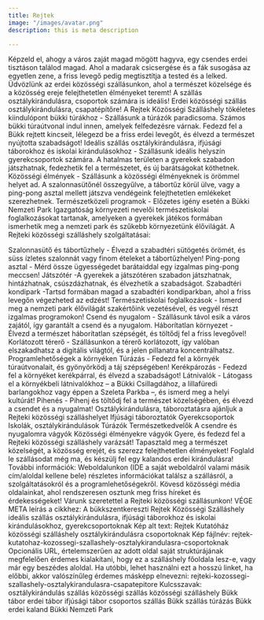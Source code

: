 ```yaml
---
title: Rejtek
image: "/images/avatar.png"
description: this is meta description

---
```


Képzeld el, ahogy a város zaját magad mögött hagyva, egy csendes erdei tisztáson találod magad. Ahol a madarak csicsergése és a fák susogása az egyetlen zene, a friss levegő pedig megtisztítja a tested és a lelked. Üdvözlünk az erdei közösségi szállásunkon, ahol a természet közelsége és a közösség ereje felejthetetlen élményeket teremt! A szállás osztálykirándulásra, csoportok számára is ideális!
Erdei közösségi szállás osztálykirándulásra, csapatépítőre!
A Rejtek Közösségi Szálláshely tökéletes kiindulópont bükki túrákhoz - Szállásunk a túrázók paradicsoma. Számos bükki túraútvonal indul innen, amelyek felfedezésre várnak. Fedezd fel a Bükk rejtett kincseit, lélegezd be a friss erdei levegőt, és élvezd a természet nyújtotta szabadságot!
Ideális szállás osztálykirándulásra, ifjúsági táborokhoz és iskolai kirándulásokhoz - Szállásunk ideális helyszín gyerekcsoportok számára. A hatalmas területen a gyerekek szabadon játszhatnak, fedezhetik fel a természetet, és új barátságokat köthetnek.
Közösségi élmények - Szállásunk a közösségi élményeknek is örömmel helyet ad. A szalonnasütőnél összegyűlve, a tábortűz körül ülve, vagy a ping-pong asztal mellett játszva vendégeink felejthetetlen emlékeket szerezhetnek.
Természetközeli programok - Előzetes igény esetén a Bükki Nemzeti Park Igazgatóság környezeti nevelői természetiskolai foglalkozásokat tartanak, amelyeken a gyerekek játékos formában ismerhetik meg a nemzeti park és szűkebb környezetünk élővilágát.
A Rejteki közösségi szálláshely szolgáltatásai:

Szalonnasütő és tábortűzhely - Élvezd a szabadtéri sütögetés örömét, és süss ízletes szalonnát vagy finom ételeket a tábortűzhelyen!
Ping-pong asztal - Mérd össze ügyességedet barátaiddal egy izgalmas ping-pong meccsen!
Játszótér -A gyerekek a játszótéren szabadon játszhatnak, hintázhatnak, csúszdázhatnak, és élvezhetik a szabadságot.
Szabadtéri kondipark -Tartsd formában magad a szabadtéri kondiparkban, ahol a friss levegőn végezheted az edzést!
Természetiskolai foglalkozások - Ismerd meg a nemzeti park élővilágát szakértőink vezetésével, és vegyél részt izgalmas programokon!
Csend és nyugalom - Szállásunk távol esik a város zajától, így garantált a csend és a nyugalom.
Háborítatlan környezet - Élvezd a természet háborítatlan szépségét, és töltődj fel a friss levegővel!
Korlátozott térerő - Szállásunkon a térerő korlátozott, így valóban elszakadhatsz a digitális világtól, és a jelen pillanatra koncentrálhatsz.
Programlehetőségek a környéken
Túrázás - Fedezd fel a környék túraútvonalait, és gyönyörködj a táj szépségében!
Kerékpározás - Fedezd fel a környéket kerékpárral, és élvezd a szabadságot!
Látnivalók - Látogass el a környékbeli látnivalókhoz – a Bükki Csillagdához, a lillafüredi barlangokhoz vagy éppen a Szeleta Parkba –, és ismerd meg a helyi kultúrát!
Pihenés - Pihenj és töltődj fel a természet közelségében, és élvezd a csendet és a nyugalmat!
Osztálykirándulásra, táboroztatásra ajánljuk a Rejteki közösségi szálláshelyet
Ifjúsági táboroztatók
Gyerekcsoportok
Iskolák, osztálykirándulások
Túrázók
Természetkedvelők
A csendre és nyugalomra vágyók
Közösségi élményekre vágyók
Gyere, és fedezd fel a Rejteki közösségi szálláshely varázsát!
Tapasztald meg a természet közelségét, a közösség erejét, és szerezz felejthetetlen élményeket! Foglald le szállásodat még ma, és készülj fel egy kalandos erdei kirándulásra!
További információk:
Weboldalunkon (IDE a saját weboldalról valami másik cím/aloldal kellene bele) részletes információkat találsz a szállásról, a szolgáltatásokról és a programlehetőségekről.
Kövesd közösségi média oldalainkat, ahol rendszeresen osztunk meg friss híreket és érdekességeket!
Várunk szeretettel a Rejteki közösségi szállásunkon!
VÉGE
META leírás a cikkhez: A bükkszentkereszti Rejtek Közösségi Szálláshely ideális szállás osztálykirándulásra, ifjúsági táborokhoz és iskolai kirándulásokhoz, gyerekcsoportoknak
Kép alt text: Rejtek Kutatóház közösségi szálláshely osztálykirándulásra csoportoknak
Kép fájlnév: rejtek-kutatohaz-kozossegi-szallashely-osztalykirandulasra-csoportoknak
Opcionális URL, értelemszerűen az adott oldal saját struktúrájának megfelelően érdemes kialakítani, hogy ez a szálláshely főoldala lesz-e, vagy már egy beszédes aloldal. Ha utóbbi, lehet használni ezt a hosszú linket, ha előbbi, akkor valószínűleg érdemes másképp elnevezni: rejteki-kozossegi-szallashely-osztalykirandulasra-csapatepitore
Kulcsszavak: osztálykirándulás szállás
közösségi szállás
közösségi szálláshely
Bükk tábor
erdei tábor
ifjúsági tábor
csoportos szállás
Bükk szállás
túrázás Bükk
erdei kaland
Bükki Nemzeti Park